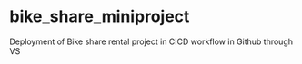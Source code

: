 # bike_share_miniproject
Deployment of Bike share rental project in CICD workflow in Github through VS
